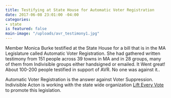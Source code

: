 ```yaml
---
title: Testifying at State House for Automatic Voter Registration
date: 2017-06-08 23:01:00 -04:00
categories:
- state
is featured: false
main-image: "/uploads/avr_testimony1.jpg"
---
```


Member Monica Burke testified at the State House for a bill that is in the MA Legislature called Automatic Voter Registration. She had gathered written testimony from 151 people across 39 towns in MA and in 28 groups, many of them from Indivisible groups either handsigned or emailed.  It Went great! About 100-200 people testified in support of AVR. No one was against it..

Automatic Voter Registration is the answer against Voter Suppression. Indivisible Acton is working with the state wide organization [Lift Every Vote](https://www.facebook.com/groups/lifteveryvote) to promote this legislation.